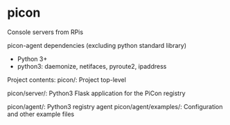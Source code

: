 # picon
Console servers from RPis




picon-agent dependencies (excluding python standard library)
- Python 3+
- python3: daemonize, netifaces, pyroute2, ipaddress


Project contents:
picon/: Project top-level 

picon/server/: Python3 Flask application for the PiCon registry

picon/agent/: Python3 registry agent
picon/agent/examples/: Configuration and other example files


